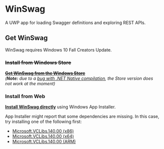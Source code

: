 # WinSwag
A UWP app for loading Swagger definitions and exploring REST APIs.

## Get WinSwag
WinSwag requires Windows 10 Fall Creators Update.

### ~~Install from Windows Store~~
**[~~Get WinSwag from the Windows Store~~](https://www.microsoft.com/store/apps/9nxf9f8sjmdm)**  
*(**Note:** due to a [bug with .NET Native compilation](https://social.msdn.microsoft.com/Forums/en-US/15f89674-8c49-43d5-920b-d0997bb607f5/rs31709systemnethttphttpclient-possibly-causing-unresolved-pinvoke-crash?forum=wpdevelop), the Store version does not work at the moment)*

### Install from Web
**[Install WinSwag directly](http://sven.vinkemeier.de/Apps/WinSwag)** using Windows App Installer.

App Installer might report that some dependencies are missing. In this case, try installing one of the following first:
* [Microsoft.VCLibs.140.00 (x86)](http://svenvinkemeier.azurewebsites.net/Downloads/UWP/Microsoft.VCLibs.x86.14.00.appx)
* [Microsoft.VCLibs.140.00 (x64)](http://svenvinkemeier.azurewebsites.net/Downloads/UWP/Microsoft.VCLibs.x64.14.00.appx)
* [Microsoft.VCLibs.140.00 (ARM)](http://svenvinkemeier.azurewebsites.net/Downloads/UWP/Microsoft.VCLibs.ARM.14.00.appx)
